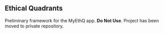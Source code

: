 ## Ethical Quadrants

Preliminary framework for the MyEthQ app. **Do Not Use**. Project has been moved to private repository.
